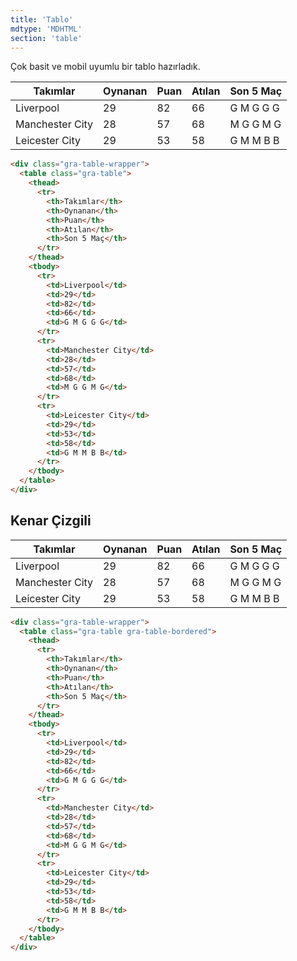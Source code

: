 ```yaml
---
title: 'Tablo'
mdtype: 'MDHTML'
section: 'table'
---
```


Çok basit ve mobil uyumlu bir tablo hazırladık.

<div class="gra-doc-s-wrapper">
  <div class="gra-table-wrapper">
    <table class="gra-table">
      <thead>
        <tr>
          <th>Takımlar</th>
          <th>Oynanan</th>
          <th>Puan</th>
          <th>Atılan</th>
          <th>Son 5 Maç</th>
        </tr>
      </thead>
      <tbody>
        <tr>
          <td>Liverpool</td>
          <td>29</td>
          <td>82</td>
          <td>66</td>
          <td>G M G G G</td>
        </tr>
        <tr>
          <td>Manchester City</td>
          <td>28</td>
          <td>57</td>
          <td>68</td>
          <td>M G G M G</td>
        </tr>
        <tr>
          <td>Leicester City</td>
          <td>29</td>
          <td>53</td>
          <td>58</td>
          <td>G M M B B</td>
        </tr>
      </tbody>
    </table>
  </div>
</div>

```html
<div class="gra-table-wrapper">
  <table class="gra-table">
    <thead>
      <tr>
        <th>Takımlar</th>
        <th>Oynanan</th>
        <th>Puan</th>
        <th>Atılan</th>
        <th>Son 5 Maç</th>
      </tr>
    </thead>
    <tbody>
      <tr>
        <td>Liverpool</td>
        <td>29</td>
        <td>82</td>
        <td>66</td>
        <td>G M G G G</td>
      </tr>
      <tr>
        <td>Manchester City</td>
        <td>28</td>
        <td>57</td>
        <td>68</td>
        <td>M G G M G</td>
      </tr>
      <tr>
        <td>Leicester City</td>
        <td>29</td>
        <td>53</td>
        <td>58</td>
        <td>G M M B B</td>
      </tr>
    </tbody>
  </table>
</div>
```

## Kenar Çizgili

<div class="gra-doc-s-wrapper">
  <div class="gra-table-wrapper">
    <table class="gra-table gra-table-bordered">
      <thead>
        <tr>
          <th>Takımlar</th>
          <th>Oynanan</th>
          <th>Puan</th>
          <th>Atılan</th>
          <th>Son 5 Maç</th>
        </tr>
      </thead>
      <tbody>
        <tr>
          <td>Liverpool</td>
          <td>29</td>
          <td>82</td>
          <td>66</td>
          <td>G M G G G</td>
        </tr>
        <tr>
          <td>Manchester City</td>
          <td>28</td>
          <td>57</td>
          <td>68</td>
          <td>M G G M G</td>
        </tr>
        <tr>
          <td>Leicester City</td>
          <td>29</td>
          <td>53</td>
          <td>58</td>
          <td>G M M B B</td>
        </tr>
      </tbody>
    </table>
  </div>
</div>

```html
<div class="gra-table-wrapper">
  <table class="gra-table gra-table-bordered">
    <thead>
      <tr>
        <th>Takımlar</th>
        <th>Oynanan</th>
        <th>Puan</th>
        <th>Atılan</th>
        <th>Son 5 Maç</th>
      </tr>
    </thead>
    <tbody>
      <tr>
        <td>Liverpool</td>
        <td>29</td>
        <td>82</td>
        <td>66</td>
        <td>G M G G G</td>
      </tr>
      <tr>
        <td>Manchester City</td>
        <td>28</td>
        <td>57</td>
        <td>68</td>
        <td>M G G M G</td>
      </tr>
      <tr>
        <td>Leicester City</td>
        <td>29</td>
        <td>53</td>
        <td>58</td>
        <td>G M M B B</td>
      </tr>
    </tbody>
  </table>
</div>
```